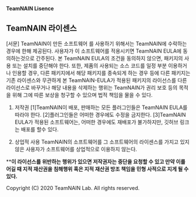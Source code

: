 **TeamNAIN Lisence**
## TeamNAIN 라이센스

[서문]
TeamNAIN이 만든 소프트웨어 를 사용하기 위해서는 TeamNAIN에 수락하는 경우에 한해 제공된다. 사용자가 이 소프트웨어를 적용시키면 TeamNAIN EULA에 동의하는것으로 간주된다. 본 TeamNAIN EULA의 조건을 동의하지 않으면, 패키지의 사용 또는 설치를 중단해야 한다. 또한, 제품의 사용되는 소스 코드를 일정 부분 이용하거나 인용할 경우, 다른 패키지에서 해당 패키지를 종속되게 하는 경우 등에 다른 패키지는 기존 라이센스와 무관하게 본 TeamNAIN-EULA가 적용된 패키지의 라이선스를 다른 라이선스로 바꾸거나 해당 내용을 삭제하는 행위는 TeamNAIN가 권리 보호 등의 목적을 위해 그에 따른 보상을 청구할 수 있으며 법적 책임을 물을 수 있다.

1. 저작권
[1]TeamNAIN이 배포, 판매하는 모든 플러그인들은 TeamNAIN EULA를 따라야 한다.
[2]플러그인들은 어떠한 경우에도 수정을 금지한다.
[3]TeamNAIN EULA가 적용된 소프트웨어는, 어떠한 경우에도 재배포가 불가하지만, 깃허브 링크는 배포를 할수 있다.

2. 상업적 사용
	TeamNAIN의 소프트웨어를 그 소프트웨어의 라이센스를 가지고 있지 않은 사용자가 소프트웨어를 상업적으로 이용하지 않는다.

****이 라이선스를 위반하는 행위가 있으면 저작권자는 중단을 요청할 수 있고 만약 이를 어길 때 지적 재산권을 침해행위 혹은 지적 재산권 방조 책임을 민형 사적으로 지게 될 수 있다.**


Copyright (C) 2020 TeamNAIN Lab. All rights reserved.

